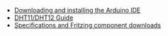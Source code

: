 <!-- 
Place links that you need to refer to multiple times across pages here. Delete
any links that you are not going to use. 
 -->

- [Downloading and installing the Arduino IDE](https://www.arduino.cc/en/software)
- [DHT11/DHT12 Guide](https://randomnerdtutorials.com/complete-guide-for-dht11dht22-humidity-and-temperature-sensor-with-arduino/)
- [Specifications and Fritzing component downloads](https://arduinomodules.info/)

